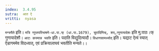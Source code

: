 ```yaml
---
index:  3.4.95
sutra:  आत ऐ
vritti:  nyasa
---
```


`मन्त्रयैते` इति। `मत्रि प्गुप्तपरिभाषणे-धा.पा.फ् (धा.पा.1679), चुरादिणिच्, शप्,प्गुणायादेशः` इति मु.पाठः।फ् गुणायादेशौ। `आटः कस्मान्न भवति` इति। पदाति विद्युदित्यादौ। `विधानसामर्थ्यात्` इति। यद्याट ऐत्वं स्यात् ऐडागममेव विदध्यात्, एवं प्रक्रियालाघवं भवतीति मन्यते।।

